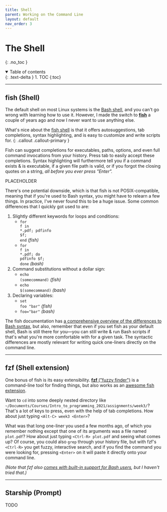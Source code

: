 ```yaml
---
title: Shell
parent: Working on the Command Line
layout: default
nav_order: 3
---
```


# The Shell
{: .no_toc }

<details open markdown="block">
  <summary>
    Table of contents
  </summary>
  {: .text-delta }
1. TOC
{:toc}
</details>

- - -

## fish (Shell)

The default shell on most Linux systems is the [Bash
shell](https://en.wikipedia.org/wiki/Bash_(Unix_shell)), and you can't go wrong
with learning how to use it. However, I made the switch to
[**fish**](https://fishshell.com/) a couple of years ago and now I never want to
use anything else.

What's nice about the [fish shell](https://fishshell.com/) is that it offers autosuggestions, tab completions, syntax highlighting, and is easy to customize and write scripts for.
{: .callout .callout-primary }

Fish can suggest completions for executables, paths, options, and even full
command invocations from your history.  Press tab to easily accept these
completions.  Syntax highlighting will furthermore tell you if a command exists
& is executable, if a given file path is valid, or if you forgot the closing
quotes on a string, _all before you ever press "Enter"._

PLACEHOLDER

There's one potential downside, which is that fish is not POSIX-compatible,
meaning that if you're used to Bash syntax, you might have to relearn a few
things.  In practice, I've never found this to be a huge issue.  Some common
differences that I quickly got used to are:

1. Slightly different keywords for loops and conditions:
   - <code class="highlight language-fish" data-lang="fish"><span class="k">for</span> f <span class="k">in</span> <span class="k">*</span>.pdf<span class="p">;</span> pdfinfo <span class="nv">$f</span><span class="p">;</span> <span class="k">end</span></code> _(fish)_
   - <code class="highlight language-bash" data-lang="bash"><span class="k">for </span>f <span class="k">in</span> <span class="k">*</span>.pdf<span class="p">;</span> <span class="k">do </span>pdfinfo <span class="nv">$f</span><span class="p">;</span> <span class="k">done</span></code> _(bash)_
2. Command substitutions without a dollar sign:
   - <code class="highlight language-fish" data-lang="fish"><span class="nb">echo</span> <span class="si">(</span>somecommand<span class="si">)</span></code> _(fish)_
   - <code class="highlight language-bash" data-lang="bash"><span class="nb">echo</span> <span class="si">$(</span>somecommand<span class="si">)</span></code> _(bash)_
3. Declaring variables:
   - <code class="highlight language-fish" data-lang="fish"><span class="k">set</span> <span class="nv">foo</span> <span class="s2">"bar"</span></code> _(fish)_
   - <code class="highlight language-bash" data-lang="bash"><span class="nv">foo</span><span class="o">=</span><span class="s2">"bar"</span></code> _(bash)_

The fish documentation has [a comprehensive overview of the differences to Bash
syntax](https://fishshell.com/docs/current/fish_for_bash_users.html), but also,
remember that even if you set fish as your default shell, Bash is still there
for you—you can still write & run Bash scripts if that's what you're more
comfortable with for a given task.  The syntactic differences are mostly
relevant for writing quick one-liners directly on the command line.

- - -

## fzf (Shell extension)

One bonus of fish is its easy extensibility.  [**fzf** ("fuzzy
finder")](https://github.com/junegunn/fzf) is a command-line tool for finding
things, but also works as an [awesome fish
extension](https://github.com/jethrokuan/fzf).

Want to `cd` into some deeply nested directory like
`~/Documents/Courses/Intro_to_programming_2021/assignments/week3/`?  That's a
lot of keys to press, even with the help of tab completions.  How about just
typing `<Alt-C> week3 <Enter>`?

What was that long one-liner you used a few months ago, of which you remember
nothing except that one of its arguments was a file named `plot.pdf`?  How about
just typing `<Ctrl-R> plot.pdf` and seeing what comes up?  Of course, you could
also `grep` through your history file, but with fzf's `<Ctrl-R>` you get fuzzy,
interactive search, and if you find the command you were looking for, pressing
`<Enter>` on it will paste it directly onto your command line.

_(Note that fzf also [comes with built-in support for Bash
users](https://github.com/junegunn/fzf#fuzzy-completion-for-bash-and-zsh), but I
haven't tried that.)_

- - -

## Starship (Prompt)

TODO
